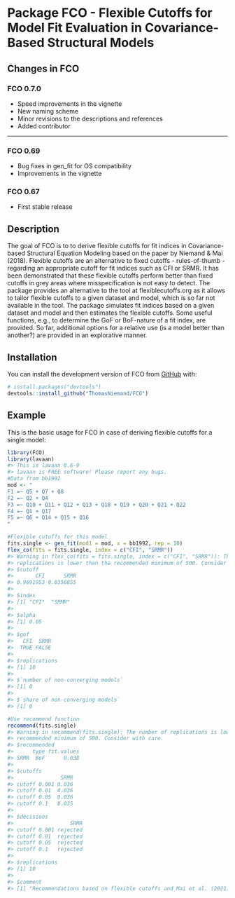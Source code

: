
<!-- README.md is generated from README.Rmd. Please edit that file -->

# Package FCO - Flexible Cutoffs for Model Fit Evaluation in Covariance-Based Structural Models

## Changes in FCO

### FCO 0.7.0

-   Speed improvements in the vignette
-   New naming scheme
-   Minor revisions to the descriptions and references
-   Added contributor

------------------------------------------------------------------------

### FCO 0.69

-   Bug fixes in gen_fit for OS compatibility
-   Improvements in the vignette

### FCO 0.67

-   First stable release

## Description

The goal of FCO is to to derive flexible cutoffs for fit indices in
Covariance-based Structural Equation Modeling based on the paper by
Niemand & Mai (2018). Flexible cutoffs are an alternative to fixed
cutoffs - rules-of-thumb - regarding an appropriate cutoff for fit
indices such as CFI or SRMR. It has been demonstrated that these
flexible cutoffs perform better than fixed cutoffs in grey areas where
misspecification is not easy to detect. The package provides an
alternative to the tool at flexiblecutoffs.org as it allows to tailor
flexible cutoffs to a given dataset and model, which is so far not
available in the tool. The package simulates fit indices based on a
given dataset and model and then estimates the flexible cutoffs. Some
useful functions, e.g., to determine the GoF or BoF-nature of a fit
index, are provided. So far, additional options for a relative use (is a
model better than another?) are provided in an explorative manner.

## Installation

You can install the development version of FCO from
[GitHub](https://github.com/) with:

``` r
# install.packages("devtools")
devtools::install_github("ThomasNiemand/FCO")
```

## Example

This is the basic usage for FCO in case of deriving flexible cutoffs for
a single model:

``` r
library(FCO)
library(lavaan)
#> This is lavaan 0.6-9
#> lavaan is FREE software! Please report any bugs.
#Data from bb1992
mod <- "
F1 =~ Q5 + Q7 + Q8
F2 =~ Q2 + Q4
F3 =~ Q10 + Q11 + Q12 + Q13 + Q18 + Q19 + Q20 + Q21 + Q22
F4 =~ Q1 + Q17
F5 =~ Q6 + Q14 + Q15 + Q16
"

#Flexible cutoffs for this model
fits.single <- gen_fit(mod1 = mod, x = bb1992, rep = 10)
flex_co(fits = fits.single, index = c("CFI", "SRMR"))
#> Warning in flex_co(fits = fits.single, index = c("CFI", "SRMR")): The number of
#> replications is lower than the recommended minimum of 500. Consider with care.
#> $cutoff
#>       CFI      SRMR 
#> 0.9691953 0.0356855 
#> 
#> $index
#> [1] "CFI"  "SRMR"
#> 
#> $alpha
#> [1] 0.05
#> 
#> $gof
#>   CFI  SRMR 
#>  TRUE FALSE 
#> 
#> $replications
#> [1] 10
#> 
#> $`number of non-converging models`
#> [1] 0
#> 
#> $`share of non-converging models`
#> [1] 0

#Use recommend function
recommend(fits.single)
#> Warning in recommend(fits.single): The number of replications is lower than the
#> recommended minimum of 500. Consider with care.
#> $recommended
#>      type fit.values
#> SRMR  BoF      0.038
#> 
#> $cutoffs
#>               SRMR
#> cutoff 0.001 0.036
#> cutoff 0.01  0.036
#> cutoff 0.05  0.036
#> cutoff 0.1   0.035
#> 
#> $decisions
#>                  SRMR
#> cutoff 0.001 rejected
#> cutoff 0.01  rejected
#> cutoff 0.05  rejected
#> cutoff 0.1   rejected
#> 
#> $replications
#> [1] 10
#> 
#> $comment
#> [1] "Recommendations based on flexible cutoffs and Mai et al. (2021)"
```
